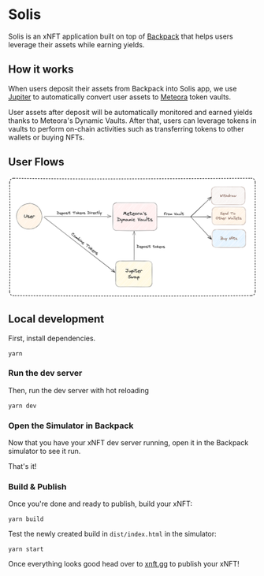 # Solis

Solis is an xNFT application built on top of [Backpack](https://www.backpack.app/) that helps users leverage their assets while earning yields.

## How it works

When users deposit their assets from Backpack into Solis app, we use [Jupiter](https://jup.ag/) to automatically convert user assets to [Meteora](https://meteora.ag/) token vaults.

User assets after deposit will be automatically monitored and earned yields thanks to Meteora's Dynamic Vaults. After that, users can leverage tokens in vaults to perform on-chain activities such as transferring tokens to other wallets or buying NFTs.

## User Flows
<img src="./docs/solis-user-flows.png" width="650">

## Local development

First, install dependencies.

```
yarn
```

### Run the dev server

Then, run the dev server with hot reloading

```
yarn dev
```

### Open the Simulator in Backpack

Now that you have your xNFT dev server running, open it in the Backpack simulator to see it run.

That's it!


### Build & Publish

Once you're done and ready to publish, build your xNFT:

```
yarn build
```

Test the newly created build in `dist/index.html` in the simulator:

```
yarn start
```

Once everything looks good head over to [xnft.gg](https://www.xnft.gg) to publish your xNFT!
